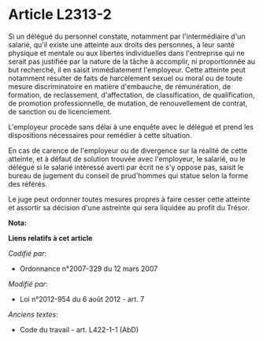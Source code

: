 # Article L2313-2

Si un délégué du personnel constate, notamment par l'intermédiaire d'un salarié, qu'il existe une atteinte aux droits des
personnes, à leur santé physique et mentale ou aux libertés individuelles dans l'entreprise qui ne serait pas justifiée par
la nature de la tâche à accomplir, ni proportionnée au but recherché, il en saisit immédiatement l'employeur. Cette atteinte
peut notamment résulter de faits de harcèlement sexuel ou moral ou de toute mesure discriminatoire en matière d'embauche, de
rémunération, de formation, de reclassement, d'affectation, de classification, de qualification, de promotion
professionnelle, de mutation, de renouvellement de contrat, de sanction ou de licenciement. 

L'employeur procède sans délai à une enquête avec le délégué et prend les dispositions nécessaires pour remédier à cette
situation. 

En cas de carence de l'employeur ou de divergence sur la réalité de cette atteinte, et à défaut de solution trouvée avec
l'employeur, le salarié, ou le délégué si le salarié intéressé averti par écrit ne s'y oppose pas, saisit le bureau de
jugement du conseil de prud'hommes qui statue selon la forme des référés. 

Le juge peut ordonner toutes mesures propres à faire cesser cette atteinte et assortir sa décision d'une astreinte qui sera
liquidée au profit du Trésor.

**Nota:**



**Liens relatifs à cet article**

_Codifié par_:

  - Ordonnance n°2007-329 du 12 mars 2007

_Modifié par_:

  - Loi n°2012-954 du 6 août 2012 - art. 7

_Anciens textes_:

  - Code du travail - art. L422-1-1 (AbD)
